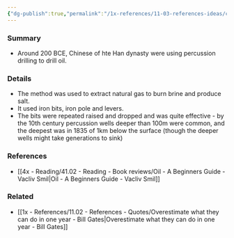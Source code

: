 ```yaml
---
{"dg-publish":true,"permalink":"/1x-references/11-03-references-ideas/chinese-developed-drilling-techniques-for-oil-a-long-time-ago/","title":"Chinese developed drilling tecniques for oil a long time ago","dgShowBacklinks":false}
---
```



### Summary
- Around 200 BCE, Chinese of hte Han dynasty were using percussion drilling to drill oil.

### Details
- The method was used to extract natural gas to burn brine and produce salt.
- It used iron bits, iron pole and levers.
- The bits were repeated raised and dropped and was quite effective - by the 10th century percussion wells deeper than 100m were common, and the deepest was in 1835 of 1km below the surface (though the deeper wells might take generations to sink)

### References
- [[4x - Reading/41.02 - Reading - Book reviews/Oil - A Beginners Guide - Vacliv Smil\|Oil - A Beginners Guide - Vacliv Smil]]

### Related
- [[1x - References/11.02 - References - Quotes/Overestimate what they can do in one year - Bill Gates\|Overestimate what they can do in one year - Bill Gates]]
